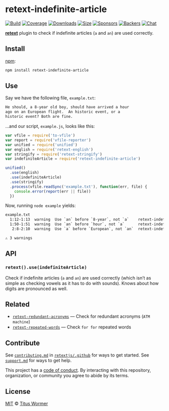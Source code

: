 # retext-indefinite-article

[![Build][build-badge]][build]
[![Coverage][coverage-badge]][coverage]
[![Downloads][downloads-badge]][downloads]
[![Size][size-badge]][size]
[![Sponsors][sponsors-badge]][collective]
[![Backers][backers-badge]][collective]
[![Chat][chat-badge]][chat]

[**retext**][retext] plugin to check if indefinite articles (`a` and `an`) are
used correctly.

## Install

[npm][]:

```sh
npm install retext-indefinite-article
```

## Use

Say we have the following file, `example.txt`:

```txt
He should, a 8-year old boy, should have arrived a hour
ago on an European flight.  An historic event, or a
historic event? Both are fine.
```

…and our script, `example.js`, looks like this:

```js
var vfile = require('to-vfile')
var report = require('vfile-reporter')
var unified = require('unified')
var english = require('retext-english')
var stringify = require('retext-stringify')
var indefiniteArticle = require('retext-indefinite-article')

unified()
  .use(english)
  .use(indefiniteArticle)
  .use(stringify)
  .process(vfile.readSync('example.txt'), function(err, file) {
    console.error(report(err || file))
  })
```

Now, running `node example` yields:

```txt
example.txt
  1:12-1:13  warning  Use `an` before `8-year`, not `a`    retext-indefinite-article  retext-indefinite-article
  1:50-1:51  warning  Use `an` before `hour`, not `a`      retext-indefinite-article  retext-indefinite-article
   2:8-2:10  warning  Use `a` before `European`, not `an`  retext-indefinite-article  retext-indefinite-article

⚠ 3 warnings
```

## API

### `retext().use(indefiniteArticle)`

Check if indefinite articles (`a` and `an`) are used correctly (which isn’t as
simple as checking vowels as it has to do with sounds).
Knows about how digits are pronounced as well.

## Related

*   [`retext-redundant-acronyms`](https://github.com/retextjs/retext-redundant-acronyms)
    — Check for redundant acronyms (`ATM machine`)
*   [`retext-repeated-words`](https://github.com/retextjs/retext-repeated-words)
    — Check `for for` repeated words

## Contribute

See [`contributing.md`][contributing] in [`retextjs/.github`][health] for ways
to get started.
See [`support.md`][support] for ways to get help.

This project has a [code of conduct][coc].
By interacting with this repository, organization, or community you agree to
abide by its terms.

## License

[MIT][license] © [Titus Wormer][author]

<!-- Definitions -->

[build-badge]: https://github.com/retextjs/retext-indefinite-article/workflows/main/badge.svg

[build]: https://github.com/retextjs/retext-indefinite-article/actions

[coverage-badge]: https://img.shields.io/codecov/c/github/retextjs/retext-indefinite-article.svg

[coverage]: https://codecov.io/github/retextjs/retext-indefinite-article

[downloads-badge]: https://img.shields.io/npm/dm/retext-indefinite-article.svg

[downloads]: https://www.npmjs.com/package/retext-indefinite-article

[size-badge]: https://img.shields.io/bundlephobia/minzip/retext-indefinite-article.svg

[size]: https://bundlephobia.com/result?p=retext-indefinite-article

[sponsors-badge]: https://opencollective.com/unified/sponsors/badge.svg

[backers-badge]: https://opencollective.com/unified/backers/badge.svg

[collective]: https://opencollective.com/unified

[chat-badge]: https://img.shields.io/badge/chat-discussions-success.svg

[chat]: https://github.com/retextjs/retext/discussions

[npm]: https://docs.npmjs.com/cli/install

[health]: https://github.com/retextjs/.github

[contributing]: https://github.com/retextjs/.github/blob/HEAD/contributing.md

[support]: https://github.com/retextjs/.github/blob/HEAD/support.md

[coc]: https://github.com/retextjs/.github/blob/HEAD/code-of-conduct.md

[license]: license

[author]: https://wooorm.com

[retext]: https://github.com/retextjs/retext
